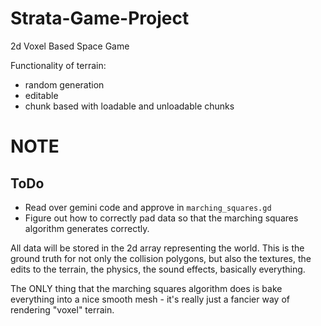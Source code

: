 # Strata-Game-Project

2d Voxel Based Space Game

Functionality of terrain:

- random generation
- editable
- chunk based with loadable and unloadable chunks

# NOTE

## ToDo

- Read over gemini code and approve in `marching_squares.gd`
- Figure out how to correctly pad data so that the marching squares algorithm generates correctly.

All data will be stored in the 2d array representing the world.
This is the ground truth for not only the collision polygons, but also the textures,
the edits to the terrain, the physics, the sound effects, basically everything.

The ONLY thing that the marching squares algorithm does is bake everything into a nice smooth mesh - it's really just
a fancier way of rendering "voxel" terrain.
